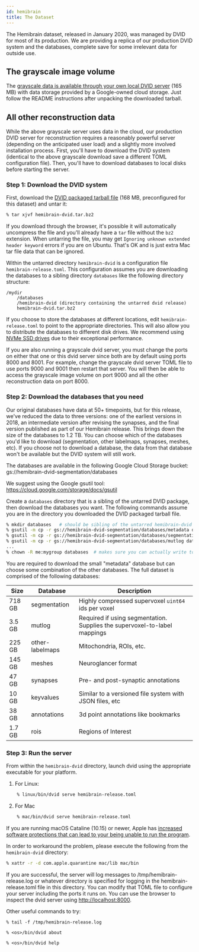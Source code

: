 ```yaml
---
id: hemibrain
title: The Dataset
---
```


The Hemibrain dataset, released in January 2020, was managed by DVID for most of its
production. We are providing a replica of our production DVID system and the
databases, complete save for some irrelevant data for outside use.  

## The grayscale image volume

The [grayscale data is available through your own local DVID server](https://storage.cloud.google.com/hemibrain-release/hemibrain-grayscale.tar.bz2)
(165 MB) with data storage provided by a Google-owned cloud storage.  Just follow the README instructions after unpacking the
downloaded tarball.

## All other reconstruction data

While the above grayscale server uses data in the cloud, our production
DVID server for reconstruction requires a reasonably powerful server
(depending on the anticipated user load) and a slightly more involved installation process.
First, you'll have to download the DVID system (identical to the above grayscale
download save a different TOML configuration file).
Then, you'll have to download databases to local disks before starting the server.

### Step 1: Download the DVID system

First, download the [DVID packaged tarball file](https://storage.cloud.google.com/hemibrain-dvid-segmentation/hemibrain-dvid.tar.bz2)
(168 MB, preconfigured for this dataset) and untar it:

```bash
% tar xjvf hemibrain-dvid.tar.bz2
```

If you download through the browser, it's possible it will automatically uncompress the file and
you'll already have a `tar` file without the `bz2` extension.  When untarring the file, you may
get `Ignoring unknown extended header keyword` errors if you are on Ubuntu.  That's OK and is just extra
Mac tar file data that can be ignored.

Within the untarred directory `hemibrain-dvid` is a configuration file 
`hemibrain-release.toml`.  This configuration assumes you are
downloading the databases to a sibling directory `databases` like
the following directory structure:
```
/mydir
    /databases
    /hemibrain-dvid (directory containing the untarred dvid release)
    hemibrain-dvid.tar.bz2
```

If you choose to store the databases at different locations, edit
`hemibrain-release.toml` to point to the appropriate directories.  This
will also allow you to distribute the databases to different disk drives.
We recommend using [NVMe SSD drives](https://www.enterprisestorageforum.com/storage-hardware/nvme-5-key-facts-about-nonvolatile-memory-express.html) 
due to their exceptional performance.

If you are also running a grayscale dvid server, you must change the ports
on either that one or this dvid server since both are by default using ports
8000 and 8001.  For example, change the grayscale dvid server TOML file to
use ports 9000 and 9001 then restart that server.  You will then be able 
to access the grayscale image volume on port 9000 and all the other
reconstruction data on port 8000.

### Step 2: Download the databases that you need

Our original databases have data at 50+ timepoints, but for this release, we've reduced the
data to three versions: one of the earliest versions in 2018, an intermediate version
after revising the synapses, and the final version published as
part of our Hemibrain release.  This brings down the size of the databases to 1.2 TB.
You can choose which of the databases you'd like to download (segmentation,
other labelmaps, synapses, meshes, etc).  If you choose not to download a database, the
data from that database won't be available but the DVID system will still work.

The databases are available in the following Google Cloud Storage bucket:
gs://hemibrain-dvid-segmentation/databases

We suggest using the Google gsutil tool:
https://cloud.google.com/storage/docs/gsutil

Create a `databases` directory that is a sibling of the untarred DVID package,
then download the databases you want.  The following commands assume you are in
the directory you downloaded the DVID packaged tarball file.

```bash
% mkdir databases   # should be sibling of the untarred hemibrain-dvid directory
% gsutil -m cp -r gs://hemibrain-dvid-segmentation/databases/metadata databases
% gsutil -m cp -r gs://hemibrain-dvid-segmentation/databases/segmentation databases
% gsutil -m cp -r gs://hemibrain-dvid-segmentation/databases/mutlog databases
...
% chown -R me:mygroup databases  # makes sure you can actually write to those DBs
```

You are required to download the small "metadata" database but can choose some 
combination of the other databases.  The full dataset is comprised of the following
databases:

|Size|Database|Description|
|------|--------------|---|
|718 GB|   segmentation|Highly compressed supervoxel `uint64` ids per voxel|
|3.5 GB|   mutlog|Required if using segmentation. Supplies the supervoxel-to-label mappings|
|225 GB|   other-labelmaps|Mitochondria, ROIs, etc.|
|145 GB|   meshes | Neuroglancer format |
| 47 GB|   synapses| Pre- and post-synaptic annotations|
| 10 GB|   keyvalues| Similar to a versioned file system with JSON files, etc|
| 38 GB|   annotations| 3d point annotations like bookmarks|
|1.7 GB|   rois |Regions of Interest|

### Step 3: Run the server

From within the `hemibrain-dvid` directory, launch dvid using the appropriate
executable for your platform.

1) For Linux:

```bash
    % linux/bin/dvid serve hemibrain-release.toml
```

2) For Mac

```bash
    % mac/bin/dvid serve hemibrain-release.toml
```

If you are running macOS Cataline (10.15) or newer, Apple has [increased 
software protections that can lead to your being unable to run the program](https://developer.apple.com/news/?id=10032019a).

In order to workaround the problem, please execute the following
from the `hemibrain-dvid` directory:

```bash
% xattr -r -d com.apple.quarantine mac/lib mac/bin
```

If you are successful, the server will log messages to /tmp/hemibrain-release.log
or whatever directory is specified for logging in the hemibrain-release.toml
file in this directory.  You can modify that TOML file to configure
your server including the ports it runs on.  You can use the browser to 
inspect the dvid server using [http://localhost:8000](http://localhost:8000).

Other useful commands to try:

    % tail -f /tmp/hemibrain-release.log

    % <os>/bin/dvid about
    
    % <os>/bin/dvid help